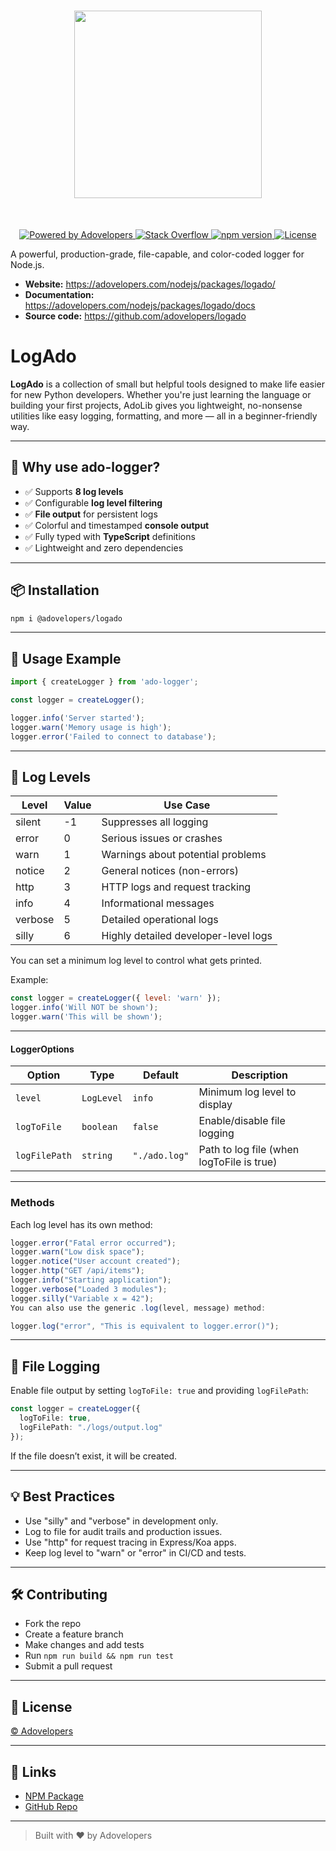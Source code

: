 <h1 align="center">
<img src="https://raw.githubusercontent.com/karlbernaldez/logado/main/logado.png" width="300">
</h1><br>

<p align="center">
  <a href="https://your-site.com">
    <img src="https://img.shields.io/badge/powered%20by-Adovelopers-orange.svg?style=flat&colorA=E1523D&colorB=007D8A" alt="Powered by Adovelopers">
  </a>
  <a href="https://stackoverflow.com/questions/tagged/logado">
    <img src="https://img.shields.io/badge/stackoverflow-Ask%20questions-blue.svg" alt="Stack Overflow">
  </a>
  <a href="https://www.npmjs.com/package/@adovelopers/logado">
    <img src="https://badge.fury.io/js/ado-logger.svg" alt="npm version">
  </a>
  <a href="https://raw.githubusercontent.com/karlbernaldez/logado/main/LICENSE">
    <img src="https://img.shields.io/pypi/l/adolib.svg" alt="License">
  </a>
</p>

A powerful, production-grade, file-capable, and color-coded logger for Node.js.

- **Website:** https://adovelopers.com/nodejs/packages/logado/
- **Documentation:** https://adovelopers.com/nodejs/packages/logado/docs
- **Source code:** https://github.com/adovelopers/logado
  
# LogAdo
**LogAdo** is a collection of small but helpful tools designed to make life easier for new Python developers. Whether you're just learning the language or building your first projects, AdoLib gives you lightweight, no-nonsense utilities like easy logging, formatting, and more — all in a beginner-friendly way.

---

## 🔧 Why use ado-logger?
- ✅ Supports **8 log levels**
- ✅ Configurable **log level filtering**
- ✅ **File output** for persistent logs
- ✅ Colorful and timestamped **console output**
- ✅ Fully typed with **TypeScript** definitions
- ✅ Lightweight and zero dependencies
---

## 📦 Installation

```bash
npm i @adovelopers/logado
```

---

## 📘 Usage Example

```javascript
import { createLogger } from 'ado-logger';

const logger = createLogger();

logger.info('Server started');
logger.warn('Memory usage is high');
logger.error('Failed to connect to database');
```

---

## 🔧 Log Levels

| Level   | Value | Use Case                                   |
|---------|-------|--------------------------------------------|
| silent  | -1    | Suppresses all logging                    |
| error   | 0     | Serious issues or crashes                 |
| warn    | 1     | Warnings about potential problems         |
| notice  | 2     | General notices (non-errors)              |
| http    | 3     | HTTP logs and request tracking            |
| info    | 4     | Informational messages                    |
| verbose | 5     | Detailed operational logs                 |
| silly   | 6     | Highly detailed developer-level logs      |

You can set a minimum log level to control what gets printed.

Example:

```javascript
const logger = createLogger({ level: 'warn' });
logger.info('Will NOT be shown');
logger.warn('This will be shown');
```

---

#### LoggerOptions

| Option       | Type        | Default         | Description                             |
|--------------|-------------|-----------------|-----------------------------------------|
| `level`      | `LogLevel`  | `info`          | Minimum log level to display            |
| `logToFile`  | `boolean`   | `false`         | Enable/disable file logging             |
| `logFilePath`| `string`    | `"./ado.log"`   | Path to log file (when logToFile is true) |

---

### Methods

Each log level has its own method:

```javascript
logger.error("Fatal error occurred");
logger.warn("Low disk space");
logger.notice("User account created");
logger.http("GET /api/items");
logger.info("Starting application");
logger.verbose("Loaded 3 modules");
logger.silly("Variable x = 42");
You can also use the generic .log(level, message) method:
```

```javascript
logger.log("error", "This is equivalent to logger.error()");
```

---
## 📁 File Logging

Enable file output by setting `logToFile: true` and providing `logFilePath`:

```typescript
const logger = createLogger({
  logToFile: true,
  logFilePath: "./logs/output.log"
});
```

If the file doesn’t exist, it will be created.

---

## 💡 Best Practices

- Use "silly" and "verbose" in development only.
- Log to file for audit trails and production issues.
- Use "http" for request tracing in Express/Koa apps.
- Keep log level to "warn" or "error" in CI/CD and tests.

---

## 🛠️ Contributing

- Fork the repo
- Create a feature branch
- Make changes and add tests
- Run `npm run build && npm run test`
- Submit a pull request

---

## 📜 License

[© Adovelopers](https://raw.githubusercontent.com/karlbernaldez/logado/main/LICENSE)

---

## 📍 Links

- [NPM Package](https://www.npmjs.com/package/ado-logger)
- [GitHub Repo](https://github.com/adovelopers/ado-logger)

---

> Built with ❤️ by Adovelopers
